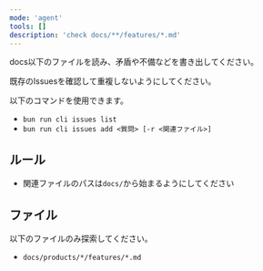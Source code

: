```yaml
---
mode: 'agent'
tools: []
description: 'check docs/**/features/*.md'
---
```


docs以下のファイルを読み、矛盾や不備などを書き出してください。

既存のIssuesを確認して重複しないようにしてください。

以下のコマンドを使用できます。

- `bun run cli issues list`
- `bun run cli issues add <質問> [-r <関連ファイル>]`

## ルール

- 関連ファイルのパスは`docs/`から始まるようにしてください

## ファイル

以下のファイルのみ探索してください。

- `docs/products/*/features/*.md`

